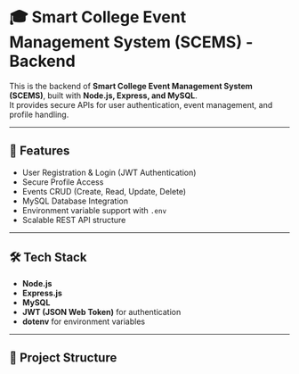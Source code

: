 # 🎓 Smart College Event Management System (SCEMS) - Backend

This is the backend of **Smart College Event Management System (SCEMS)**, built with **Node.js, Express, and MySQL**.  
It provides secure APIs for user authentication, event management, and profile handling.

---

## 🚀 Features
- User Registration & Login (JWT Authentication)
- Secure Profile Access
- Events CRUD (Create, Read, Update, Delete)
- MySQL Database Integration
- Environment variable support with `.env`
- Scalable REST API structure

---

## 🛠️ Tech Stack
- **Node.js**
- **Express.js**
- **MySQL**
- **JWT (JSON Web Token)** for authentication
- **dotenv** for environment variables

---

## 📂 Project Structure
